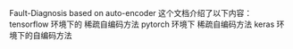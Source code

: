 Fault-Diagnosis based on auto-encoder
这个文档介绍了以下内容：
tensorflow 环境下的 稀疏自编码方法
pytorch 环境下 稀疏自编码方法
keras 环境下的自编码方法